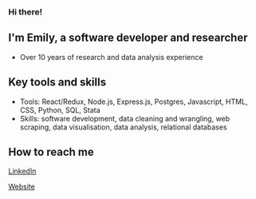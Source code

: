 ### Hi there!

## I'm Emily, a software developer and researcher
- Over 10 years of research and data analysis experience

## Key tools and skills
- Tools: React/Redux, Node.js, Express.js, Postgres, Javascript, HTML, CSS, Python, SQL, Stata
- Skills: software development, data cleaning and wrangling, web scraping, data visualisation, data analysis, relational databases

## How to reach me
[LinkedIn](https://www.linkedin.com/in/emily-tiry/)

[Website](http://www.emilytiry.com/)

